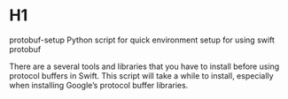 # H1
protobuf-setup
Python script for quick environment setup for using swift protobuf

<p>
There are a several tools and libraries that you have to install before using protocol buffers in Swift.
This script will take a while to install, especially when installing Google’s protocol buffer libraries.
</p>






